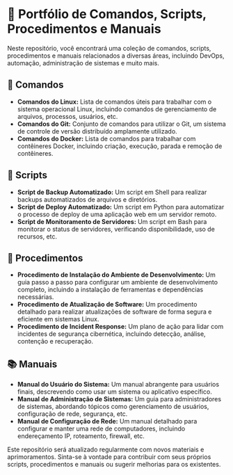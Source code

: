 # 📁 Portfólio de Comandos, Scripts, Procedimentos e Manuais

Neste repositório, você encontrará uma coleção de comandos, scripts, procedimentos e manuais relacionados a diversas áreas, incluindo DevOps, automação, administração de sistemas e muito mais.

## 📝 Comandos

- **Comandos do Linux:** Lista de comandos úteis para trabalhar com o sistema operacional Linux, incluindo comandos de gerenciamento de arquivos, processos, usuários, etc.
- **Comandos do Git:** Conjunto de comandos para utilizar o Git, um sistema de controle de versão distribuído amplamente utilizado.
- **Comandos do Docker:** Lista de comandos para trabalhar com contêineres Docker, incluindo criação, execução, parada e remoção de contêineres.

## 📜 Scripts

- **Script de Backup Automatizado:** Um script em Shell para realizar backups automatizados de arquivos e diretórios.
- **Script de Deploy Automatizado:** Um script em Python para automatizar o processo de deploy de uma aplicação web em um servidor remoto.
- **Script de Monitoramento de Servidores:** Um script em Bash para monitorar o status de servidores, verificando disponibilidade, uso de recursos, etc.

## 🔄 Procedimentos

- **Procedimento de Instalação do Ambiente de Desenvolvimento:** Um guia passo a passo para configurar um ambiente de desenvolvimento completo, incluindo a instalação de ferramentas e dependências necessárias.
- **Procedimento de Atualização de Software:** Um procedimento detalhado para realizar atualizações de software de forma segura e eficiente em sistemas Linux.
- **Procedimento de Incident Response:** Um plano de ação para lidar com incidentes de segurança cibernética, incluindo detecção, análise, contenção e recuperação.

## 📚 Manuais

- **Manual do Usuário do Sistema:** Um manual abrangente para usuários finais, descrevendo como usar um sistema ou aplicativo específico.
- **Manual de Administração de Sistemas:** Um guia para administradores de sistemas, abordando tópicos como gerenciamento de usuários, configuração de rede, segurança, etc.
- **Manual de Configuração de Rede:** Um manual detalhado para configurar e manter uma rede de computadores, incluindo endereçamento IP, roteamento, firewall, etc.

Este repositório será atualizado regularmente com novos materiais e aprimoramentos. Sinta-se à vontade para contribuir com seus próprios scripts, procedimentos e manuais ou sugerir melhorias para os existentes.
